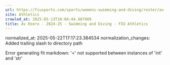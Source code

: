 ```yaml
---
url: https://fiusports.com/sports/womens-swimming-and-diving/roster/av-osero/12854/
site: Athletics
crawled_at: 2025-05-13T10:04:44.487409
title: Av Osero - 2024-25 - Swimming and Diving - FIU Athletics
---
```

normalized_at: 2025-05-22T17:17:23.384534
normalization_changes: Added trailing slash to directory path

Error generating fit markdown: '<' not supported between instances of 'int' and 'str'